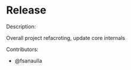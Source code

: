 # Release

Description:

Overall project refacroting, update core internals

Contributors:

- @fsanaulla

